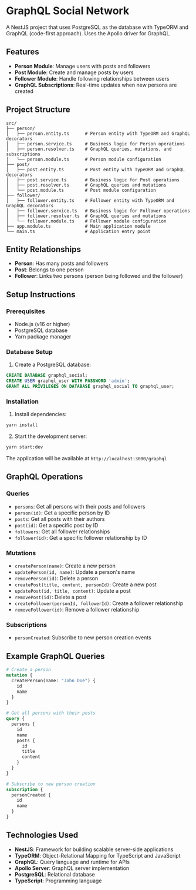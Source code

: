 # GraphQL Social Network

A NestJS project that uses PostgreSQL as the database with TypeORM and GraphQL (code-first approach). Uses the Apollo driver for GraphQL.

## Features

- **Person Module**: Manage users with posts and followers
- **Post Module**: Create and manage posts by users
- **Follower Module**: Handle following relationships between users
- **GraphQL Subscriptions**: Real-time updates when new persons are created

## Project Structure

```
src/
├── person/
│   ├── person.entity.ts      # Person entity with TypeORM and GraphQL decorators
│   ├── person.service.ts     # Business logic for Person operations
│   ├── person.resolver.ts    # GraphQL queries, mutations, and subscriptions
│   └── person.module.ts      # Person module configuration
├── post/
│   ├── post.entity.ts        # Post entity with TypeORM and GraphQL decorators
│   ├── post.service.ts       # Business logic for Post operations
│   ├── post.resolver.ts      # GraphQL queries and mutations
│   └── post.module.ts        # Post module configuration
├── follower/
│   ├── follower.entity.ts    # Follower entity with TypeORM and GraphQL decorators
│   ├── follower.service.ts   # Business logic for Follower operations
│   ├── follower.resolver.ts  # GraphQL queries and mutations
│   └── follower.module.ts    # Follower module configuration
├── app.module.ts             # Main application module
└── main.ts                   # Application entry point
```

## Entity Relationships

- **Person**: Has many posts and followers
- **Post**: Belongs to one person
- **Follower**: Links two persons (person being followed and the follower)

## Setup Instructions

### Prerequisites

- Node.js (v16 or higher)
- PostgreSQL database
- Yarn package manager

### Database Setup

1. Create a PostgreSQL database:
```sql
CREATE DATABASE graphql_social;
CREATE USER graphql_user WITH PASSWORD 'admin';
GRANT ALL PRIVILEGES ON DATABASE graphql_social TO graphql_user;
```

### Installation

1. Install dependencies:
```bash
yarn install
```

2. Start the development server:
```bash
yarn start:dev
```

The application will be available at `http://localhost:3000/graphql`

## GraphQL Operations

### Queries

- `persons`: Get all persons with their posts and followers
- `person(id)`: Get a specific person by ID
- `posts`: Get all posts with their authors
- `post(id)`: Get a specific post by ID
- `followers`: Get all follower relationships
- `follower(id)`: Get a specific follower relationship by ID

### Mutations

- `createPerson(name)`: Create a new person
- `updatePerson(id, name)`: Update a person's name
- `removePerson(id)`: Delete a person
- `createPost(title, content, personId)`: Create a new post
- `updatePost(id, title, content)`: Update a post
- `removePost(id)`: Delete a post
- `createFollower(personId, followerId)`: Create a follower relationship
- `removeFollower(id)`: Remove a follower relationship

### Subscriptions

- `personCreated`: Subscribe to new person creation events

## Example GraphQL Queries

```graphql
# Create a person
mutation {
  createPerson(name: "John Doe") {
    id
    name
  }
}

# Get all persons with their posts
query {
  persons {
    id
    name
    posts {
      id
      title
      content
    }
  }
}

# Subscribe to new person creation
subscription {
  personCreated {
    id
    name
  }
}
```

## Technologies Used

- **NestJS**: Framework for building scalable server-side applications
- **TypeORM**: Object-Relational Mapping for TypeScript and JavaScript
- **GraphQL**: Query language and runtime for APIs
- **Apollo Server**: GraphQL server implementation
- **PostgreSQL**: Relational database
- **TypeScript**: Programming language
